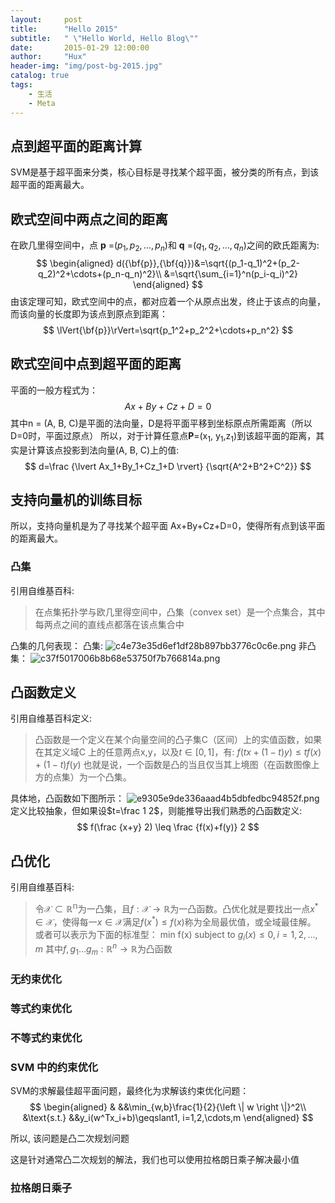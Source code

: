 ```yaml
---
layout:     post
title:      "Hello 2015"
subtitle:   " \"Hello World, Hello Blog\""
date:       2015-01-29 12:00:00
author:     "Hux"
header-img: "img/post-bg-2015.jpg"
catalog: true
tags:
    - 生活
    - Meta
---
```


## 点到超平面的距离计算
SVM是基于超平面来分类，核心目标是寻找某个超平面，被分类的所有点，到该超平面的距离最大。
## 欧式空间中两点之间的距离
在欧几里得空间中，点 **p** =$(p_1, p_2,\ldots, p_n)$和 **q** =$(q_1, q_2,\ldots,q_n)$之间的欧氏距离为:
$$
\begin{aligned}
d({\bf{p}},{\bf{q}})&=\sqrt{(p_1-q_1)^2+(p_2-q_2)^2+\cdots+(p_n-q_n)^2}\\
                  &=\sqrt{\sum_{i=1}^n(p_i-q_i)^2}
\end{aligned}
$$
由该定理可知，欧式空间中的点，都对应着一个从原点出发，终止于该点的向量，而该向量的长度即为该点到原点到距离：
$$
\lVert{\bf{p}}\rVert=\sqrt{p_1^2+p_2^2+\cdots+p_n^2}
$$
## 欧式空间中点到超平面的距离
平面的一般方程式为：
$$
Ax+By+Cz+D=0
$$
其中n = (A, B, C)是平面的法向量，D是将平面平移到坐标原点所需距离（所以D=0时，平面过原点）
所以，对于计算任意点**P**=(x<sub>1</sub>, y<sub>1</sub>,z<sub>1</sub>)到该超平面的距离，其实是计算该点投影到法向量(A, B, C)上的值:
$$
d=\frac {\lvert Ax_1+By_1+Cz_1+D \rvert} {\sqrt{A^2+B^2+C^2}}
$$
## 支持向量机的训练目标
所以，支持向量机是为了寻找某个超平面 Ax+By+Cz+D=0，使得所有点到该平面的距离最大。

### 凸集
引用自维基百科:
>在点集拓扑学与欧几里得空间中，凸集（convex set）是一个点集合，其中每两点之间的直线点都落在该点集合中

凸集的几何表现：
凸集:
![c4e73e35d6ef1df28b897bb3776c0c6e.png](evernotecid://44655833-19D4-41FA-93A2-27C4B398EE7D/appyinxiangcom/9784999/ENResource/p17)
非凸集：
![c37f5017006b8b68e53750f7b766814a.png](evernotecid://44655833-19D4-41FA-93A2-27C4B398EE7D/appyinxiangcom/9784999/ENResource/p18)

## 凸函数定义
引用自维基百科定义:
>凸函数是一个定义在某个向量空间的凸子集C（区间）上的实值函数，如果在其定义域C 上的任意两点x,y，以及$t \in [0,1]$，有:
$f(tx+(1-t)y) \leq tf(x)+(1-t)f(y)$
也就是说，一个函数是凸的当且仅当其上境图（在函数图像上方的点集）为一个凸集。

具体地，凸函数如下图所示：
![e9305e9de336aaad4b5dbfedbc94852f.png](evernotecid://44655833-19D4-41FA-93A2-27C4B398EE7D/appyinxiangcom/9784999/ENResource/p20)
定义比较抽象，但如果设$t=\frac 1 2$，则能推导出我们熟悉的凸函数定义:
$$
f(\frac {x+y} 2) \leq \frac {f(x)+f(y)} 2
$$
## 凸优化
引用自维基百科:
>令$\mathcal{X}\subset \mathbb{R^n}$为一凸集，且$f:\mathcal {X}\to \mathbb {R}$为一凸函数。凸优化就是要找出一点$x^{\ast}\in {\mathcal {X}}$，使得每一$x\in {\mathcal {X}}$满足$f(x^{\ast })\leq f(x)$称为全局最优值，或全域最佳解。
>或者可以表示为下面的标准型：
>min f(x)
>subject to $g_{i}(x) \leq 0, i=1,2,\ldots,m$
>其中$f,g_{1}\ldots g_{m}:\mathbb {R} ^{n}\rightarrow \mathbb {R}$为凸函数

### 无约束优化
### 等式约束优化
### 不等式约束优化
### SVM 中的约束优化
SVM的求解最佳超平面问题，最终化为求解该约束优化问题：
$$
\begin{aligned}
& &&\min_{w,b}\frac{1}{2}{\left \| w \right \|}^2\\
&\text{s.t.} &&y_i(w^Tx_i+b)\geqslant1, i=1,2,\cdots,m
\end{aligned}
$$

所以, 该问题是凸二次规划问题

这是针对通常凸二次规划的解法，我们也可以使用拉格朗日乘子解决最小值
### 拉格朗日乘子


